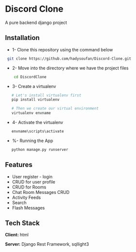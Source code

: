 
# Discord Clone

A pure backend django project 
## Installation

- 1- Clone this repository using the command below

```bash
 git clone https://github.com/hadysoufan/Discord-Clone.git
```
- 2- Move into the directory where we have the project files
```bash
    cd DiscordClone
```

- 3- Create a virtualenv

 ```bash
    # Let's install virtualenv first
    pip install virtualenv

    # Then we create our virtual environment
    virtualenv envname

```

- 4- Activate the virtualenv

 ```bash
    envname\scripts\activate

```

- %- Running the App

 ```bash
    python manage.py runserver

```





    
## Features

- User register - login
- CRUD for user profile
- CRUD for Rooms
- Chat Room Messages CRUD
- Activity Feeds
- Search
- Flash Messages


## Tech Stack

**Client:** html

**Server:** Django Rest Framework, sqllight3


